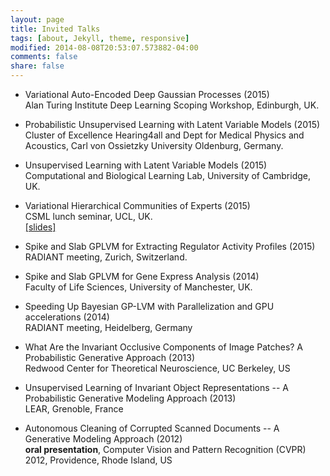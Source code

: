```yaml
---
layout: page
title: Invited Talks
tags: [about, Jekyll, theme, responsive]
modified: 2014-08-08T20:53:07.573882-04:00
comments: false
share: false
---
```


+   Variational Auto-Encoded Deep Gaussian Processes (2015)  
    Alan Turing Institute Deep Learning Scoping Workshop, Edinburgh, UK.  

+   Probabilistic Unsupervised Learning with Latent Variable Models (2015)  
    Cluster of Excellence Hearing4all and Dept for Medical Physics and Acoustics, Carl von Ossietzky University Oldenburg, Germany.  

+   Unsupervised Learning with Latent Variable Models (2015)  
    Computational and Biological Learning Lab, University of Cambridge, UK.  

+	Variational Hierarchical Communities of Experts (2015)  
	CSML lunch seminar, UCL, UK.  
	[[slides]](./pdfs/slides_UCL_2015.pdf)

+	Spike and Slab GPLVM for Extracting Regulator Activity Profiles (2015)  
	RADIANT meeting, Zurich, Switzerland.

+	Spike and Slab GPLVM for Gene Express Analysis (2014)  
	Faculty of Life Sciences, University of Manchester, UK.

+	Speeding Up Bayesian GP-LVM with Parallelization and GPU accelerations (2014)  
	RADIANT meeting, Heidelberg, Germany

+	What Are the Invariant Occlusive Components of Image Patches? A Probabilistic Generative Approach (2013)  
	Redwood Center for Theoretical Neuroscience, UC Berkeley, US

+	Unsupervised Learning of Invariant Object Representations -- A Probabilistic Generative Modeling Approach (2013)  
	LEAR, Grenoble, France

+	Autonomous Cleaning of Corrupted Scanned Documents -- A Generative Modeling Approach (2012)  
	**oral presentation**, Computer Vision and Pattern Recognition (CVPR) 2012, Providence, Rhode Island, US
